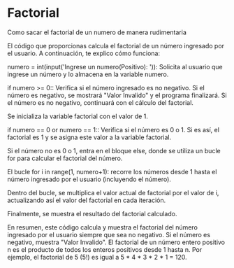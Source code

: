# Factorial
Como sacar el factorial de un numero de manera rudimentaria

El código que proporcionas calcula el factorial de un número ingresado por el usuario. A continuación, te explico cómo funciona:

numero = int(input('Ingrese un numero(Positivo): ')): Solicita al usuario que ingrese un número y lo almacena en la variable numero.

if numero >= 0:: Verifica si el número ingresado es no negativo. Si el número es negativo, se mostrará "Valor Invalido" y el programa finalizará. Si el número es no negativo, continuará con el cálculo del factorial.

Se inicializa la variable factorial con el valor de 1.

if numero == 0 or numero == 1:: Verifica si el número es 0 o 1. Si es así, el factorial es 1 y se asigna este valor a la variable factorial.

Si el número no es 0 o 1, entra en el bloque else, donde se utiliza un bucle for para calcular el factorial del número.

El bucle for i in range(1, numero+1): recorre los números desde 1 hasta el número ingresado por el usuario (incluyendo el número).

Dentro del bucle, se multiplica el valor actual de factorial por el valor de i, actualizando así el valor del factorial en cada iteración.

Finalmente, se muestra el resultado del factorial calculado.

En resumen, este código calcula y muestra el factorial del número ingresado por el usuario siempre que sea no negativo. Si el número es negativo, muestra "Valor Invalido". El factorial de un número entero positivo n es el producto de todos los enteros positivos desde 1 hasta n. Por ejemplo, el factorial de 5 (5!) es igual a 5 * 4 * 3 * 2 * 1 = 120.
